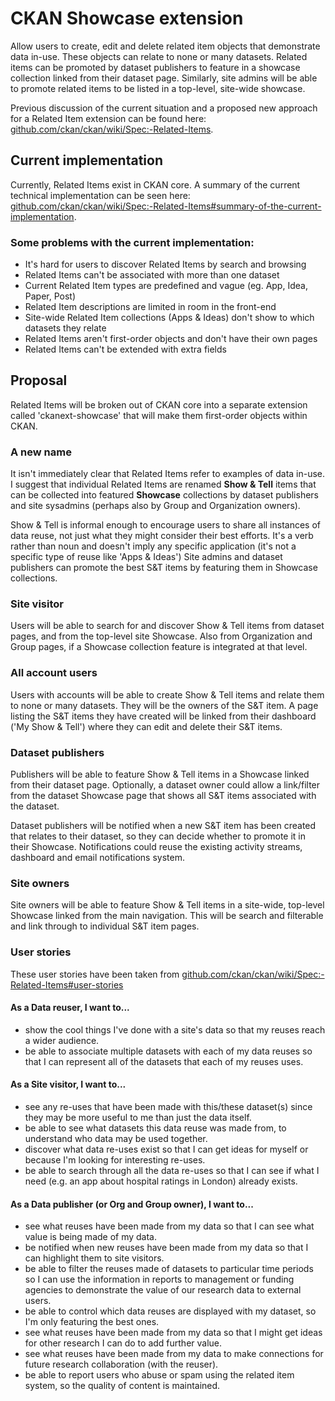 # CKAN Showcase extension

Allow users to create, edit and delete related item objects that demonstrate data in-use. These objects can relate to none or many datasets. Related items can be promoted by dataset publishers to feature in a showcase collection linked from their dataset page. Similarly, site admins will be able to promote related items to be listed in a top-level, site-wide showcase.

Previous discussion of the current situation and a proposed new approach for a Related Item extension can be found here: [github.com/ckan/ckan/wiki/Spec:-Related-Items](https://github.com/ckan/ckan/wiki/Spec:-Related-Items).

## Current implementation
Currently, Related Items exist in CKAN core. A summary of the current technical implementation can be seen here: [github.com/ckan/ckan/wiki/Spec:-Related-Items#summary-of-the-current-implementation](https://github.com/ckan/ckan/wiki/Spec:-Related-Items#summary-of-the-current-implementation).

### Some problems with the current implementation:
* It's hard for users to discover Related Items by search and browsing
* Related Items can't be associated with more than one dataset
* Current Related Item types are predefined and vague (eg. App, Idea, Paper, Post)
* Related Item descriptions are limited in room in the front-end
* Site-wide Related Item collections (Apps & Ideas) don't show to which datasets they relate
* Related Items aren't first-order objects and don't have their own pages
* Related Items can't be extended with extra fields

## Proposal
Related Items will be broken out of CKAN core into a separate extension called 'ckanext-showcase' that will make them first-order objects within CKAN.

### A new name
It isn't immediately clear that Related Items refer to examples of data in-use. I suggest that individual Related Items are renamed **Show & Tell** items that can be collected into featured **Showcase** collections by dataset publishers and site sysadmins (perhaps also by Group and Organization owners).

Show & Tell is informal enough to encourage users to share all instances of data reuse, not just what they might consider their best efforts.
It's a verb rather than noun and doesn't imply any specific application (it's not a specific type of reuse like 'Apps & Ideas')
Site admins and dataset publishers can promote the best S&T items by featuring them in Showcase collections.

### Site visitor
Users will be able to search for and discover Show & Tell items from dataset pages, and from the top-level site Showcase. Also from Organization and Group pages, if a Showcase collection feature is integrated at that level.

### All account users
Users with accounts will be able to create Show & Tell items and relate them to none or many datasets. They will be the owners of the S&T item. A page listing the S&T items they have created will be linked from their dashboard ('My Show & Tell') where they can edit and delete their S&T items.

### Dataset publishers
Publishers will be able to feature Show & Tell items in a Showcase linked from their dataset page. Optionally, a dataset owner could allow a link/filter from the dataset Showcase page that shows all S&T items associated with the dataset.

Dataset publishers will be notified when a new S&T item has been created that relates to their dataset, so they can decide whether to promote it in their Showcase. Notifications could reuse the existing activity streams, dashboard and email notifications system.

### Site owners
Site owners will be able to feature Show & Tell items in a site-wide, top-level Showcase linked from the main navigation. This will be search and filterable and link through to individual S&T item pages.

### User stories

These user stories have been taken from [github.com/ckan/ckan/wiki/Spec:-Related-Items#user-stories](https://github.com/ckan/ckan/wiki/Spec:-Related-Items#user-stories)

#### As a Data reuser, I want to...
* show the cool things I've done with a site's data so that my reuses reach a wider audience.
* be able to associate multiple datasets with each of my data reuses so that I can represent all of the datasets that each of my reuses uses.

#### As a Site visitor, I want to...
* see any re-uses that have been made with this/these dataset(s) since they may be more useful to me than just the data itself.
* be able to see what datasets this data reuse was made from, to understand who data may be used together.
* discover what data re-uses exist so that I can get ideas for myself or because I'm looking for interesting re-uses.
* be able to search through all the data re-uses so that I can see if what I need (e.g. an app about hospital ratings in London) already exists.

#### As a Data publisher (or Org and Group owner), I want to...
* see what reuses have been made from my data so that I can see what value is being made of my data.
* be notified when new reuses have been made from my data so that I can highlight them to site visitors.
* be able to filter the reuses made of datasets to particular time periods so I can use the information in reports to management or funding agencies to demonstrate the value of our research data to external users.
* be able to control which data reuses are displayed with my dataset, so I'm only featuring the best ones.
* see what reuses have been made from my data so that I might get ideas for other research I can do to add further value.
* see what reuses have been made from my data to make connections for future research collaboration (with the reuser).
* be able to report users who abuse or spam using the related item system, so the quality of content is maintained.
